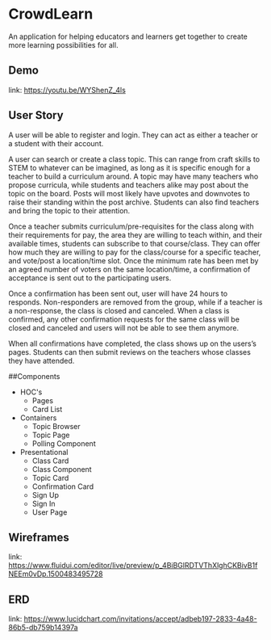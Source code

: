 # CrowdLearn

An application for helping educators and learners get together to create more learning possibilities for all.

## Demo
link: https://youtu.be/WYShenZ_4ls

## User Story

A user will be able to register and login. They can act as either a teacher or a student with their account.

A user can search or create a class topic. This can range from craft skills to STEM to whatever can be imagined, as long as it is specific enough for a teacher to build a curriculum around.
A topic may have many teachers who propose curricula, while students and teachers alike may post about the topic on the board. Posts will most likely have upvotes and downvotes to raise their standing within the post archive. Students can also find teachers and bring the topic to their attention.

Once a teacher submits curriculum/pre-requisites for the class along with their requirements for pay, the area they are willing to teach within, and their available times, students can subscribe to that course/class. They can offer how much they are willing to pay for the class/course for a specific teacher, and vote/post a location/time slot. Once the minimum rate has been met by an agreed number of voters on the same location/time, a confirmation of acceptance is sent out to the participating users.


Once a confirmation has been sent out, user will have 24 hours to responds. Non-responders are removed from the group, while if a teacher is a non-response, the class is closed and canceled. When a class is confirmed, any other confirmation requests for the same class will be closed and canceled and users will not be able to see them anymore.


When all confirmations have completed, the class shows up on the users’s pages. Students can then submit reviews on the teachers whose classes they have attended.

##Components
- HOC's
  - Pages
  - Card List
- Containers
  - Topic Browser
  - Topic Page
  - Polling Component
- Presentational
  - Class Card
  - Class Component
  - Topic Card
  - Confirmation Card
  - Sign Up
  - Sign In
  - User Page



## Wireframes
link: https://www.fluidui.com/editor/live/preview/p_4BiBGlRDTVThXlghCKBivB1fNEEm0vDp.1500483495728

## ERD

link: https://www.lucidchart.com/invitations/accept/adbeb197-2833-4a48-86b5-db759b14397a

